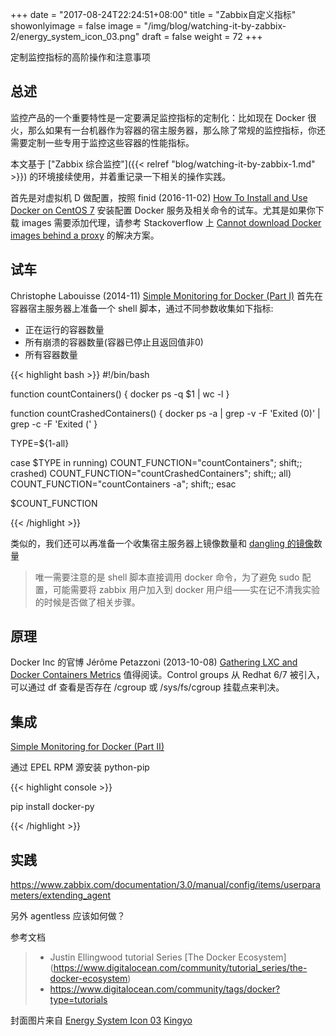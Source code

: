 +++
date = "2017-08-24T22:24:51+08:00"
title = "Zabbix自定义指标"
showonlyimage = false
image = "/img/blog/watching-it-by-zabbix-2/energy_system_icon_03.png"
draft = false
weight = 72
+++

定制监控指标的高阶操作和注意事项
<!--more-->

## 总述

监控产品的一个重要特性是一定要满足监控指标的定制化：比如现在 Docker 很火，那么如果有一台机器作为容器的宿主服务器，那么除了常规的监控指标，你还需要定制一些专用于监控这些容器的性能指标。

本文基于 ["Zabbix 综合监控"]({{< relref "blog/watching-it-by-zabbix-1.md" >}}) 的环境接续使用，并着重记录一下相关的操作实践。

首先是对虚拟机 D 做配置，按照 finid (2016-11-02) [How To Install and Use Docker on CentOS 7](https://www.digitalocean.com/community/tutorials/how-to-install-and-use-docker-on-centos-7) 安装配置 Docker 服务及相关命令的试车。尤其是如果你下载 images 需要添加代理，请参考 Stackoverflow 上 [Cannot download Docker images behind a proxy](https://stackoverflow.com/a/28093517/4393386) 的解决方案。

## 试车

Christophe Labouisse (2014-11) [Simple Monitoring for Docker (Part I)](http://www.labouisse.com/how-to/2014/11/17/simple-monitoring-for-docker-part-1) 首先在容器宿主服务器上准备一个 shell 脚本，通过不同参数收集如下指标:

- 正在运行的容器数量
- 所有崩溃的容器数量(容器已停止且返回值非0)
- 所有容器数量

{{< highlight bash >}}
#!/bin/bash

function countContainers() {
  docker ps -q $1 | wc -l
}

function countCrashedContainers() {
  docker ps -a | grep -v -F 'Exited (0)' | grep -c -F 'Exited ('
}

TYPE=${1-all}

case $TYPE in
  running) COUNT_FUNCTION="countContainers"; shift;;
  crashed) COUNT_FUNCTION="countCrashedContainers"; shift;;
  all) COUNT_FUNCTION="countContainers -a"; shift;;
esac

$COUNT_FUNCTION

{{< /highlight >}}

类似的，我们还可以再准备一个收集宿主服务器上镜像数量和 [dangling 的镜像](https://www.projectatomic.io/blog/2015/07/what-are-docker-none-none-images/)数量

> 唯一需要注意的是 shell 脚本直接调用 docker 命令，为了避免 sudo 配置，可能需要将 zabbix 用户加入到 docker 用户组——实在记不清我实验的时候是否做了相关步骤。

## 原理

Docker Inc 的官博 Jérôme Petazzoni (2013-10-08) [Gathering LXC and Docker Containers Metrics](https://blog.docker.com/2013/10/gathering-lxc-docker-containers-metrics/) 值得阅读。Control groups 从 Redhat 6/7 被引入，可以通过 df 查看是否存在 /cgroup 或 /sys/fs/cgroup 挂载点来判决。



## 集成

[Simple Monitoring for Docker (Part II)](http://www.labouisse.com/how-to/2014/11/18/simple-monitoring-for-docker-part-2)

通过 EPEL RPM 源安装 python-pip

{{< highlight console >}}

pip install docker-py

{{< /highlight >}}

## 实践

https://www.zabbix.com/documentation/3.0/manual/config/items/userparameters/extending_agent

另外 agentless 应该如何做？

参考文档

> - Justin Ellingwood tutorial Series [The Docker Ecosystem] (https://www.digitalocean.com/community/tutorial_series/the-docker-ecosystem)
> - https://www.digitalocean.com/community/tags/docker?type=tutorials

封面图片来自 [Energy System Icon 03](https://dribbble.com/shots/1054192-Energy-System-Icon-03) <a href="https://dribbble.com/Kingyo"><i class="fa fa-dribbble" aria-hidden="true"></i> Kingyo</a>
